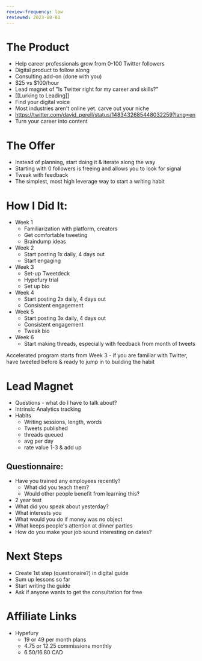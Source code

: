 ```yaml
---
review-frequency: low
reviewed: 2023-08-03
---
```


# The Product
- Help career professionals grow from 0-100 Twitter followers
- Digital product to follow along
- Consulting add-on (done with you)
- $25 vs $100/hour
- Lead magnet of "Is Twitter right for my career and skills?"
- [[Lurking to Leading]]
- Find your digital voice
- Most industries aren't online yet. carve out your niche
- https://twitter.com/david_perell/status/1483432685448032259?lang=en
- Turn your career into content

# The Offer
- Instead of planning, start doing it & iterate along the way
- Starting with 0 followers is freeing and allows you to look for signal
- Tweak with feedback
- The simplest, most high leverage way to start a writing habit

# How I Did It:
- Week 1
	- Familiarization with platform, creators
	- Get comfortable tweeting
	- Braindump ideas
- Week 2
	- Start posting 1x daily, 4 days out
	- Start engaging
- Week 3
	- Set-up Tweetdeck
	- Hypefury trial
	- Set up bio
- Week 4
	- Start posting 2x daily, 4 days out
	- Consistent engagement
- Week 5
	- Start posting 3x daily, 4 days out
	- Consistent engagement
	- Tweak bio
- Week 6
	- Start making threads, especially with feedback from month of tweets

Accelerated program starts from Week 3 - if you are familiar with Twitter, have tweeted before & ready to jump in to building the habit

# Lead Magnet
- Questions - what do I have to talk about?
- Intrinsic Analytics tracking
- Habits
	- Writing sessions, length, words
	- Tweets published
	- threads queued
	- avg per day
	- rate value 1-3 & add up

## Questionnaire:
- Have you trained any employees recently? 
	- What did you teach them?
	- Would other people benefit from learning this?
- 2 year test
- What did you speak about yesterday?
- What interests you
- What would you do if money was no object
- What keeps people's attention at dinner parties
- How do you make your job sound interesting on dates?

# Next Steps
- Create 1st step (questionaire?) in digital guide
- Sum up lessons so far
- Start writing the guide
- Ask if anyone wants to get the consultation for free
# Affiliate Links
- Hypefury
	- 19 or 49 per month plans
	- 4.75 or 12.25 commissions monthly
	- 6.50/16.80 CAD

